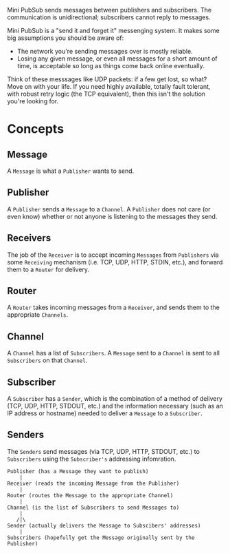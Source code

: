 Mini PubSub sends messages between publishers and subscribers. The communication
is unidirectional; subscribers cannot reply to messages.

Mini PubSub is a "send it and forget it" messenging system. It makes some big
assumptions you should be aware of:

* The network you're sending messages over is mostly reliable.
* Losing any given message, or even all messages for a short amount of time, is
  acceptable so long as things come back online eventually.

Think of these messsages like UDP packets: if a few get lost, so what? Move on
with your life.  If you need highly available, totally fault tolerant, with
robust retry logic (the TCP equivalent), then this isn't the solution you're
looking for.

# Concepts

## Message

A `Message` is what a `Publisher` wants to send.


## Publisher

A `Publisher` sends a `Message` to a `Channel`. A `Publisher` does not care (or
even know) whether or not anyone is listening to the messages they send.


## Receivers

The job of the `Receiver` is to accept incoming `Messages` from `Publishers` via
some `Receiving` mechanism (i.e. TCP, UDP, HTTP, STDIN, etc.), and forward them
to a `Router` for delivery.


## Router

A `Router` takes incoming messages from a `Receiver`, and sends them to the
appropriate `Channels`.


## Channel

A `Channel` has a list of `Subscribers`. A `Message` sent to a `Channel` is sent
to all `Subscribers` on that `Channel`.


## Subscriber

A `Subscriber` has a `Sender`, which is the combination of a method of delivery
(TCP, UDP, HTTP, STDOUT, etc.) and the information necessary (such as an IP
address or hostname) needed to deliver a `Message` to a `Subscriber`.


## Senders

The `Senders` send messages (via TCP, UDP, HTTP, STDOUT, etc.) to `Subscribers`
using the `Subscriber's` addressing infomration.


```text
Publisher (has a Message they want to publish)
    |
Receiver (reads the incoming Message from the Publisher)
    |
Router (routes the Message to the appropriate Channel)
    |
Channel (is the list of Subscribers to send Messages to)
    |
   /|\
Sender (actually delivers the Message to Subscibers' addresses)
    |
Subscribers (hopefully get the Message originally sent by the Publisher)
```
